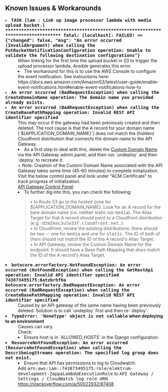## Known Issues & Workarounds

<dl>
<dt>
<strong>
<tt>
<li>
TASK [lam : Link up image processor lambda with media upload bucket.] ********************************************************************************
fatal: [localhost]: FAILED! => {"changed": false, "msg": "An error occurred (InvalidArgument) when calling the PutBucketNotificationConfiguration operation: Unable to validate the following destination configurations"}
</li>
</tt>
</strong>
</dt>
        <dd>
 When linking for the first time the upload bucket in S3 to trigger the upload processor lambda, Ansible generates this error.
        <br>
        <li>
The workaround for this is to use the AWS Console to configure the event notification.  See instructions here:
https://docs.aws.amazon.com/AmazonS3/latest/user-guide/enable-event-notifications.html#enable-event-notifications-how-to
        </li>
        </dd>



<dt>
<strong>
<tt>
<li>
        An error occurred (BadRequestException) when calling the CreateDomainName operation: The domain name you provided already exists.
</li>
<li>
        An error occurred (BadRequestException) when calling the CreateBasePathMapping operation: Invalid REST API identifier specified
</li>
</tt>
</strong>
</dt>
        <dd>
        This may occur if the gateway had been previously created and then deleted.  The root cause is that the A record for your domain name (`${APPLICATION_DOMAIN_NAME}`) does not match the (hidden) Cloudfront distribution that connects the domain name to the API Gateway.
        <br>
        <li>
                As a first step to deal with this, delete the <a href="https://console.aws.amazon.com/apigateway/home?region=us-east-1#/custom-domain-names">Custom Domain Name</a> via the API Gateway admin panel, and then run `undeploy` and then `deploy` to recreate it.
                <br>
                > <i>Note</i>: Creation of the Custom Domain Name associated with the API Gateway takes some time (45-60 minutes) to complete initialization.  Visit the below control panel and look under "ACM Certificate" to track progress of initialization.
                <br>
                <a href="https://console.aws.amazon.com/apigateway/home?region=us-east-1#/custom-domain-names">API Gateway Control Panel</a>
        </li>
        <li>
                To further dig into this, you can check the following:
                <br>
                <blockquote>
                        • In Route 53 go to the hosted zone for ${APPLICATION_DOMAIN_NAME}.  Look for an A record for the bare domain name (i.e. neither static nor <tt>media</tt>).  The Alias Target for that A record should point to a Cloudfront distribution (e.g.: <tt>d2m2kec3ulw33f.cloudfront.net.</tt>).
                        <br>
                        • In Cloudfront, review the existing distributions: there should be two -- one for <tt>media</tt> and one for <tt>static</tt>.  The ID of both of them should <i>not match</i> the ID of the A record's Alias Target.
                        <br>
                        • In API Gateway, review the Custom Domain Name for the endpoint.  It should have a Base Path Mapping that <i>does match</i> the ID of the A record's Alias Target.
                </blockquote>
        </li>
        </dd>
<dt><li><strong><tt>
botocore.errorfactory.NotFoundException: An error occurred (NotFoundException) when calling the GetRestApi operation: Invalid API identifier specified 743873495175:8atzbrhf0a
<br>
botocore.errorfactory.BadRequestException: An error occurred (BadRequestException) when calling the CreateBasePathMapping operation: Invalid REST API identifier specified
</tt>
</strong></li></dt>
        <dd>
        Caused by an API gateway of the same name having been previously deleted.  Solution is to call `undeploy` first and then re-`deploy`.
        </dd>
        <dt><li><strong><tt>TypeError: 'NoneType' object is not callable</tt> when deploying to an environment</strong></li></dt>
        <dd>
        Causes can vary.
        <br>
        Check:
        <li>Ensure host is in `ALLOWED_HOSTS` in the Django configuration.</li>
        </dd>
<dt><li><strong><tt>
ResourceNotFoundException: An error occurred (ResourceNotFoundException) when calling the DescribeLogStreams operation: The specified log group does not exist.</tt></strong></li>
</dt>
        <dd>
        <li>Ensure that API has permissions to log to Cloudwatch.
        <br>
        Add <tt>arn:aws:iam::743873495175:role/elektrum-development-ZappaLambdaExecutionRole</tt> to <kbd>API Gateway / Settings / CloudWatch log role ARN</kbd>
        <br>
        <a href="https://stackoverflow.com/a/50022932/87408">https://stackoverflow.com/a/50022932/87408</a>
        </li>
        </dd>
</dl>
